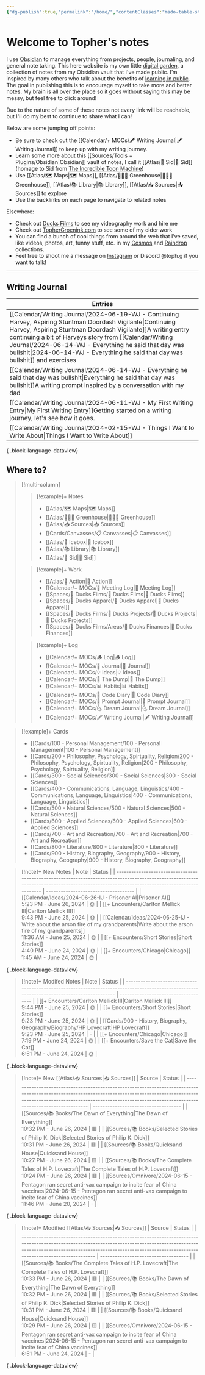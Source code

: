 ```yaml
---
{"dg-publish":true,"permalink":"/home/","contentClasses":"mado-table-stripe mado-table","tags":["gardenEntry"]}
---
```




# Welcome to Topher's notes

I use [Obsidian](https://obsidian.md/) to manage everything from projects, people, journaling, and general note taking. This here website is my own little [digital garden](https://maggieappleton.com/garden-history), a collection of notes from my Obsidian vault that I've made public. I’m inspired by many others who talk about the benefits of [learning in public](https://notes.nicolevanderhoeven.com/Learning+in+public). The goal in publishing this is to encourage myself to take more and better notes. My brain is all over the place so it goes without saying this may be messy, but feel free to click around! 

Due to the nature of some of these notes not every link will be reachable, but I'll do my best to continue to share what I can! 

Below are some jumping off points:

- Be sure to check out the [[Calendar/+ MOCs/🖋 Writing Journal\|🖋 Writing Journal]] to keep up with my writing journey. 
- Learn some more about this [[Sources/Tools + Plugins/Obsidian\|Obsidian]] vault of notes, I call it [[Atlas/🧠 Sid\|🧠 Sid]] (homage to Sid from [The Incredible Toon Machine](https://www.youtube.com/watch?v=w6RD2s4TQAQ))
- Use [[Atlas/🗺 Maps\|🗺 Maps]], [[Atlas/👨🏻‍🌾 Greenhouse\|👨🏻‍🌾 Greenhouse]], [[Atlas/📚 Library\|📚 Library]], [[Atlas/📥 Sources\|📥 Sources]] to explore 
- Use the backlinks on each page to navigate to related notes

Elsewhere:
- Check out [Ducks Films](http://ducksfilms.com) to see my videography work and hire me
- Check out [TopherGroenink.com](http://tophergroenink.com) to see some of my older work
- You can find a bunch of cool things from around the web that I’ve saved, like videos, photos, art, funny stuff, etc. in my [Cosmos](https://www.cosmos.so/topher) and [Raindrop](https://raindrop.io/tophg) collections.
- Feel free to shoot me a message on [Instagram](https://www.instagram.com/toph.g/) or Discord @toph.g if you want to talk!

---

## Writing Journal

| Entries                                                                                                                                                                                                                                                                                                                      |
| ---------------------------------------------------------------------------------------------------------------------------------------------------------------------------------------------------------------------------------------------------------------------------------------------------------------------------- |
| [[Calendar/Writing Journal/2024-06-19-WJ - Continuing Harvey, Aspiring Stuntman Doordash Vigilante\|Continuing Harvey, Aspiring Stuntman Doordash Vigilante]]<span class=summary>A writing entry continuing a bit of Harveys story from [[Calendar/Writing Journal/2024-06-14-WJ - Everything he said that day was bullshit\|2024-06-14-WJ - Everything he said that day was bullshit]] and exercises</span> |
| [[Calendar/Writing Journal/2024-06-14-WJ - Everything he said that day was bullshit\|Everything he said that day was bullshit]]<span class=summary>A writing prompt inspired by a conversation with my dad</span>                                                                                                         |
| [[Calendar/Writing Journal/2024-06-11-WJ - My First Writing Entry\|My First Writing Entry]]<span class=summary>Getting started on a writing journey, let's see how it goes.</span>                                                                                                                                        |
| [[Calendar/Writing Journal/2024-02-15-WJ - Things I Want to Write About\|Things I Want to Write About]]<span class=summary></span>                                                                                                                                                                                        |

{ .block-language-dataview}


## Where to?

> [!multi-column]
> > [!example]+ Notes
> > - [[Atlas/🗺 Maps\|🗺 Maps]]
> > - [[Atlas/👨🏻‍🌾 Greenhouse\|👨🏻‍🌾 Greenhouse]]
> > - [[Atlas/📥 Sources\|📥 Sources]]
> > - [[Cards/Canvasses/📋 Canvasses\|📋 Canvasses]]
> > - [[Atlas/🧊 Icebox\|🧊 Icebox]]
> > - [[Atlas/📚 Library\|📚 Library]]
> > - [[Atlas/🧠 Sid\|🧠 Sid]]
> 
> > [!example]+ Work
> > - [[Atlas/🏹 Action\|🏹 Action]]
> > - [[Calendar/+ MOCs/👥 Meeting Log\|👥 Meeting Log]]
> > - [[Spaces/🦆 Ducks Films/🦆 Ducks Films\|🦆 Ducks Films]]
> > - [[Spaces/🦆 Ducks Apparel/🦆 Ducks Apparel\|🦆 Ducks Apparel]]
> > - [[Spaces/🦆 Ducks Films/🌈 Ducks Projects/🌈 Ducks Projects\|🌈 Ducks Projects]]
> > - [[Spaces/🦆 Ducks Films/Areas/💸 Ducks Finances\|💸 Ducks Finances]]
> 
> > [!example]+ Log
> > - [[Calendar/+ MOCs/🪵 Log\|🪵 Log]]
> > - [[Calendar/+ MOCs/📓 Journal\|📓 Journal]]
> > - [[Calendar/+ MOCs/💡 Ideas\|💡 Ideas]]
> > - [[Calendar/+ MOCs/🔗 The Dump\|🔗 The Dump]]
> > - [[Calendar/+ MOCs/📊 Habits\|📊 Habits]]
> > - [[Calendar/+ MOCs/🧪 Code Diary\|🧪 Code Diary]]
> > - [[Calendar/+ MOCs/🎲 Prompt Journal\|🎲 Prompt Journal]]
> > - [[Calendar/+ MOCs/🌜 Dream Journal\|🌜 Dream Journal]]
> > - [[Calendar/+ MOCs/🖋 Writing Journal\|🖋 Writing Journal]]

> [!example]+ Cards
> - [[Cards/100 - Personal Management/100 - Personal Management\|100 - Personal Management]]
> - [[Cards/200 - Philosophy, Psychology, Spirtuality, Religion/200 - Philosophy, Psychology, Spirtuality, Religion\|200 - Philosophy, Psychology, Spirtuality, Religion]]
> - [[Cards/300 - Social Sciences/300 - Social Sciences\|300 - Social Sciences]]
> - [[Cards/400 - Communications, Language, Linguistics/400 - Communications, Language, Linguistics\|400 - Communications, Language, Linguistics]]
> - [[Cards/500 - Natural Sciences/500 - Natural Sciences\|500 - Natural Sciences]]
> - [[Cards/600 - Applied Sciences/600 - Applied Sciences\|600 - Applied Sciences]]
> - [[Cards/700 - Art and Recreation/700 - Art and Recreation\|700 - Art and Recreation]]
> - [[Cards/800 - Literature/800 - Literature\|800 - Literature]]
> - [[Cards/900 - History, Biography, Geography/900 - History, Biography, Geography\|900 - History, Biography, Geography]]

> [!note]+ New Notes
>  | Note                                                                                                                                                                                      | Status                               |
> | ----------------------------------------------------------------------------------------------------------------------------------------------------------------------------------------- | ------------------------------------ |
> | [[Calendar/Ideas/2024-06-26-IJ - Prisoner AI\|Prisoner AI]]<br><span class='block'>5:23 PM - June 26, 2024</span>                                                                      | <span class='center-block'>🌞</span> |
> | [[+ Encounters/Carlton Mellick III\|Carlton Mellick III]]<br><span class='block'>9:43 PM - June 25, 2024</span>                                                                        | <span class='center-block'>🌞</span> |
> | [[Calendar/Ideas/2024-06-25-IJ - Write about the arson fire of my grandparents\|Write about the arson fire of my grandparents]]<br><span class='block'>11:36 AM - June 25, 2024</span> | <span class='center-block'>🌞</span> |
> | [[+ Encounters/Short Stories\|Short Stories]]<br><span class='block'>4:40 PM - June 24, 2024</span>                                                                                    | <span class='center-block'>🌞</span> |
> | [[+ Encounters/Chicago\|Chicago]]<br><span class='block'>1:45 AM - June 24, 2024</span>                                                                                                | <span class='center-block'>🌞</span> |
> 
{ .block-language-dataview}

> [!note]+ Modifed Notes
>  | Note                                                                                                                                        | Status                               |
> | ------------------------------------------------------------------------------------------------------------------------------------------- | ------------------------------------ |
> | [[+ Encounters/Carlton Mellick III\|Carlton Mellick III]]<br><span class='block'>9:44 PM - June 25, 2024</span>                          | <span class='center-block'>🌞</span> |
> | [[+ Encounters/Short Stories\|Short Stories]]<br><span class='block'>9:23 PM - June 25, 2024</span>                                      | <span class='center-block'>🌞</span> |
> | [[Cards/900 - History, Biography, Geography/Biography/HP Lovecraft\|HP Lovecraft]]<br><span class='block'>9:23 PM - June 25, 2024</span> | <span class='center-block'>\-</span> |
> | [[+ Encounters/Chicago\|Chicago]]<br><span class='block'>7:19 PM - June 24, 2024</span>                                                  | <span class='center-block'>🌞</span> |
> | [[+ Encounters/Save the Cat\|Save the Cat]]<br><span class='block'>6:51 PM - June 24, 2024</span>                                        | <span class='center-block'>🌞</span> |
> 
{ .block-language-dataview}


> [!note]+ New [[Atlas/📥 Sources\|📥 Sources]]
>  | Source                                                                                                                                                                                                                                                  | Status                               |
> | ------------------------------------------------------------------------------------------------------------------------------------------------------------------------------------------------------------------------------------------------------- | ------------------------------------ |
> | [[Sources/📚 Books/The Dawn of Everything\|The Dawn of Everything]]<br><span class='block'>10:32 PM - June 26, 2024</span>                                                                                                                           | <span class='center-block'>🟥</span> |
> | [[Sources/📚 Books/Selected Stories of Philip K. Dick\|Selected Stories of Philip K. Dick]]<br><span class='block'>10:31 PM - June 26, 2024</span>                                                                                                   | <span class='center-block'>🟥</span> |
> | [[Sources/📚 Books/Quicksand House\|Quicksand House]]<br><span class='block'>10:27 PM - June 26, 2024</span>                                                                                                                                         | <span class='center-block'>🟨</span> |
> | [[Sources/📚 Books/The Complete Tales of H.P. Lovecraft\|The Complete Tales of H.P. Lovecraft]]<br><span class='block'>10:24 PM - June 26, 2024</span>                                                                                               | <span class='center-block'>🟥</span> |
> | [[Sources/Omnivore/2024-06-15 - Pentagon ran secret anti-vax campaign to incite fear of China vaccines\|2024-06-15 - Pentagon ran secret anti-vax campaign to incite fear of China vaccines]]<br><span class='block'>11:46 PM - June 20, 2024</span> | <span class='center-block'>\-</span> |
> 
{ .block-language-dataview}

> [!note]+ Modified [[Atlas/📥 Sources\|📥 Sources]]
>  | Source                                                                                                                                                                                                                                                 | Status                               |
> | ------------------------------------------------------------------------------------------------------------------------------------------------------------------------------------------------------------------------------------------------------ | ------------------------------------ |
> | [[Sources/📚 Books/The Complete Tales of H.P. Lovecraft\|The Complete Tales of H.P. Lovecraft]]<br><span class='block'>10:33 PM - June 26, 2024</span>                                                                                              | <span class='center-block'>🟥</span> |
> | [[Sources/📚 Books/The Dawn of Everything\|The Dawn of Everything]]<br><span class='block'>10:32 PM - June 26, 2024</span>                                                                                                                          | <span class='center-block'>🟥</span> |
> | [[Sources/📚 Books/Selected Stories of Philip K. Dick\|Selected Stories of Philip K. Dick]]<br><span class='block'>10:31 PM - June 26, 2024</span>                                                                                                  | <span class='center-block'>🟥</span> |
> | [[Sources/📚 Books/Quicksand House\|Quicksand House]]<br><span class='block'>10:29 PM - June 26, 2024</span>                                                                                                                                        | <span class='center-block'>🟨</span> |
> | [[Sources/Omnivore/2024-06-15 - Pentagon ran secret anti-vax campaign to incite fear of China vaccines\|2024-06-15 - Pentagon ran secret anti-vax campaign to incite fear of China vaccines]]<br><span class='block'>6:51 PM - June 24, 2024</span> | <span class='center-block'>\-</span> |
> 
{ .block-language-dataview}